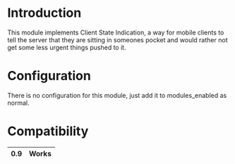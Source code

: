 # Introduction #

This module implements Client State Indication, a way for mobile clients
to tell the server that they are sitting in someones pocket and would
rather not get some less urgent things pushed to it.

# Configuration #

There is no configuration for this module, just add it to modules\_enabled as normal.

# Compatibility #

|0.9|Works|
|:--|:----|
